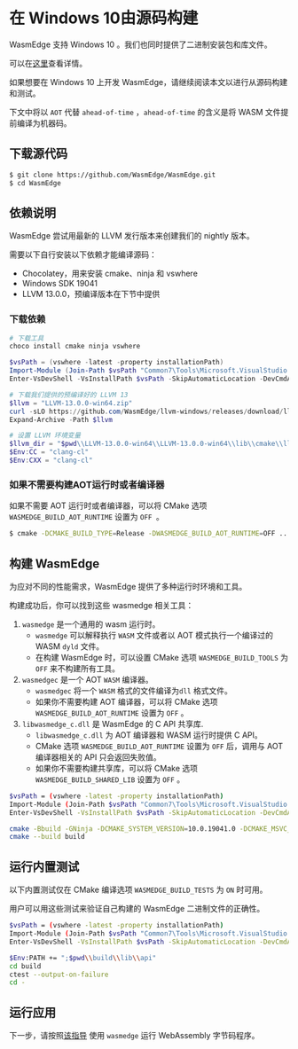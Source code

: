 # 在 Windows 10由源码构建

WasmEdge 支持 Windows 10 。我们也同时提供了二进制安装包和库文件。

可以在[这里](https://github.com/WasmEdge/WasmEdge/blob/master/.github/workflows/build.yml#L266-L322)查看详情。

如果想要在 Windows 10 上开发 WasmEdge，请继续阅读本文以进行从源码构建和测试。

下文中将以 `AOT` 代替 `ahead-of-time` ，`ahead-of-time` 的含义是将 WASM 文件提前编译为机器码。

## 下载源代码

```bash
$ git clone https://github.com/WasmEdge/WasmEdge.git
$ cd WasmEdge
```

## 依赖说明

WasmEdge 尝试用最新的 LLVM 发行版本来创建我们的 nightly 版本。

需要以下自行安装以下依赖才能编译源码：

- Chocolatey，用来安装 cmake、ninja 和 vswhere
- Windows SDK 19041
- LLVM 13.0.0，预编译版本在下节中提供

### 下载依赖

```powershell
# 下载工具
choco install cmake ninja vswhere

$vsPath = (vswhere -latest -property installationPath)
Import-Module (Join-Path $vsPath "Common7\Tools\Microsoft.VisualStudio.DevShell.dll")
Enter-VsDevShell -VsInstallPath $vsPath -SkipAutomaticLocation -DevCmdArguments "-arch=x64 -host_arch=x64 -winsdk=10.0.19041.0"

# 下载我们提供的预编译好的 LLVM 13
$llvm = "LLVM-13.0.0-win64.zip"
curl -sLO https://github.com/WasmEdge/llvm-windows/releases/download/llvmorg-13.0.0/LLVM-13.0.0-win64.zip -o $llvm
Expand-Archive -Path $llvm

# 设置 LLVM 环境变量
$llvm_dir = "$pwd\\LLVM-13.0.0-win64\\LLVM-13.0.0-win64\\lib\\cmake\\llvm"
$Env:CC = "clang-cl"
$Env:CXX = "clang-cl"
```

### 如果不需要构建AOT运行时或者编译器

如果不需要 AOT 运行时或者编译器，可以将 CMake 选项 `WASMEDGE_BUILD_AOT_RUNTIME`  设置为 `OFF `。

```bash
$ cmake -DCMAKE_BUILD_TYPE=Release -DWASMEDGE_BUILD_AOT_RUNTIME=OFF ..
```

## 构建 WasmEdge

为应对不同的性能需求，WasmEdge 提供了多种运行时环境和工具。

构建成功后，你可以找到这些 wasmedge 相关工具：

1. `wasmedge`  是一个通用的 wasm 运行时。
   * `wasmedge`  可以解释执行 `WASM`  文件或者以 AOT 模式执行一个编译过的 WASM `dyld` 文件。
   * 在构建 WasmEdge 时，可以设置 CMake 选项 `WASMEDGE_BUILD_TOOLS` 为`OFF` 来不构建所有工具。
2. `wasmedgec` 是一个 AOT `WASM` 编译器。
   * `wasmedgec` 将一个 `WASM` 格式的文件编译为`dll` 格式文件。
   * 如果你不需要构建 AOT 编译器，可以将 CMake 选项 `WASMEDGE_BUILD_AOT_RUNTIME`  设置为  `OFF` 。
3. `libwasmedge_c.dll` 是 WasmEdge 的 C API 共享库.
   * `libwasmedge_c.dll` 为 AOT 编译器和 WASM 运行时提供 C API。
   * CMake 选项 `WASMEDGE_BUILD_AOT_RUNTIME` 设置为 `OFF` 后，调用与 AOT 编译器相关的 API 只会返回失败值。
   * 如果你不需要构建共享库，可以将 CMake 选项 `WASMEDGE_BUILD_SHARED_LIB`  设置为 `OFF` 。

```bash
$vsPath = (vswhere -latest -property installationPath)
Import-Module (Join-Path $vsPath "Common7\Tools\Microsoft.VisualStudio.DevShell.dll")
Enter-VsDevShell -VsInstallPath $vsPath -SkipAutomaticLocation -DevCmdArguments "-arch=x64 -host_arch=x64 -winsdk=10.0.19041.0"

cmake -Bbuild -GNinja -DCMAKE_SYSTEM_VERSION=10.0.19041.0 -DCMAKE_MSVC_RUNTIME_LIBRARY=MultiThreadedDLL "-DLLVM_DIR=$llvm_dir" -DWASMEDGE_BUILD_TESTS=ON -DWASMEDGE_BUILD_PACKAGE="ZIP" .
cmake --build build
```

## 运行内置测试

以下内置测试仅在 CMake 编译选项 `WASMEDGE_BUILD_TESTS`  为 `ON` 时可用。

用户可以用这些测试来验证自己构建的 WasmEdge 二进制文件的正确性。

```bash
$vsPath = (vswhere -latest -property installationPath)
Import-Module (Join-Path $vsPath "Common7\Tools\Microsoft.VisualStudio.DevShell.dll")
Enter-VsDevShell -VsInstallPath $vsPath -SkipAutomaticLocation -DevCmdArguments "-arch=x64 -host_arch=x64 -winsdk=10.0.19041.0"

$Env:PATH += ";$pwd\\build\\lib\\api"
cd build
ctest --output-on-failure
cd -
```

## 运行应用

下一步，请按照[该指导](run.md) 使用 `wasmedge` 运行 WebAssembly 字节码程序。